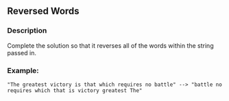 ## Reversed Words

### Description

Complete the solution so that it reverses all of the words within the string passed in.

### Example:
```
"The greatest victory is that which requires no battle" --> "battle no requires which that is victory greatest The"
```